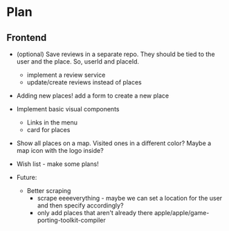 # Plan

## Frontend

- (optional) Save reviews in a separate repo. They should be tied to the user and the place. So, userId and placeId.
    - implement a review service
    - update/create reviews instead of places
- Adding new places!
    add a form to create a new place
- Implement basic visual components
    - Links in the menu
    - card for places
- Show all places on a map. Visited ones in a different color? Maybe a map icon with the logo inside?
- Wish list - make some plans!

- Future:
    - Better scraping
        - scrape eeeeverything - maybe we can set a location for the user and then specify accordingly?
        - only add places that aren't already there
apple/apple/game-porting-toolkit-compiler
